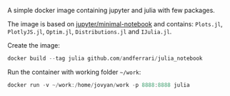 A simple docker image containing  jupyter and julia with few packages. 

The image is based on [jupyter/minimal-notebook](https://github.com/jupyter/docker-stacks) and contains: `Plots.jl`, `PlotlyJS.jl`, `Optim.jl`, `Distributions.jl` and  `IJulia.jl`.

Create the image:

```julia
docker build --tag julia github.com/andferrari/julia_notebook
```

Run the container with working folder `~/work`:

```julia
docker run -v ~/work:/home/jovyan/work -p 8888:8888 julia
```

